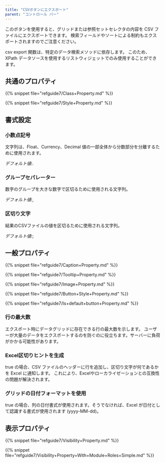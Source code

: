 ```yaml
---
title: "CSVボタンにエクスポート"
parent: "コントロール バー"
---
```



このボタンを使用すると、グリッドまたは参照セットセレクタの内容を CSV ファイルにエクスポートできます。 検索フィールドやソートによる制約もエクスポートされますのでご注意ください。

csv export 関数は、特定のデータ検索メソッドに依存します。 このため、XPath データソースを使用するリストウィジェットでのみ使用することができます。

## 共通のプロパティ

{{% snippet file="refguide7/Class+Property.md" %}}

{{% snippet file="refguide7/Style+Property.md" %}}

## 書式設定

### 小数点記号

文字列は、Float、Currency、Decimal 値の一部全体から分数部分を分離するために使用されます。

_デフォルト値:_.

### グループセパレーター

数字のグループを大きな数字で区切るために使用される文字列。

_デフォルト値:_,

### 区切り文字

結果のCSVファイルの値を区切るために使用される文字列。

_デフォルト値:_;

## 一般プロパティ

{{% snippet file="refguide7/Caption+Property.md" %}}

{{% snippet file="refguide7/Tooltip+Property.md" %}}

{{% snippet file="refguide7/Image+Property.md" %}}

{{% snippet file="refguide7/Button+Style+Property.md" %}}

{{% snippet file="refguide7/Is+default+button+Property.md" %}}

### 行の最大数

エクスポート時にデータグリッドに存在できる行の最大数を示します。 ユーザーが大量のデータをエクスポートするのを防ぐのに役立ちます。サーバーに負荷がかかる可能性があります。

### Excel区切りヒントを生成

true の場合、CSV ファイルのヘッダーに行を追加し、区切り文字が何であるかを Excel に通知します。 これにより、Excelやローカライゼーションとの互換性の問題が解決されます。

### グリッドの日付フォーマットを使用

true の場合、列の日付書式が使用されます。そうでなければ、Excel が日付として認識する書式が使用されます (yyyy-MM-dd)。

## 表示プロパティ

{{% snippet file="refguide7/Visibility+Property.md" %}}

{{% snippet file="refguide7/Visibility+Property+With+Module+Roles+Simple.md" %}}

